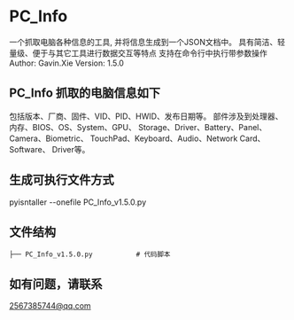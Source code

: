 # PC_Info
一个抓取电脑各种信息的工具, 并将信息生成到一个JSON文档中。
具有简洁、轻量级、便于与其它工具进行数据交互等特点
支持在命令行中执行带参数操作
Author: Gavin.Xie
Version: 1.5.0

## PC_Info 抓取的电脑信息如下
包括版本、厂商、固件、VID、PID、HWID、发布日期等。
部件涉及到处理器、内存、BIOS、OS、System、GPU、
Storage、Driver、Battery、Panel、Camera、Biometric、
TouchPad、Keyboard、Audio、Network Card、Software、
Driver等。

## 生成可执行文件方式
pyisntaller --onefile PC_Info_v1.5.0.py

## 文件结构
```
├── PC_Info_v1.5.0.py           # 代码脚本
```
## 如有问题，请联系
2567385744@qq.com
